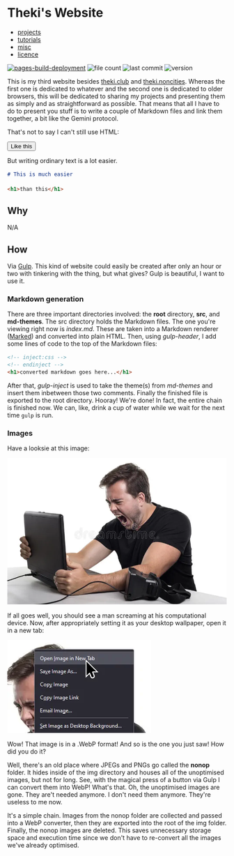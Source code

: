 # Theki's Website

<ul>
<li><div class="silk-companion application_start"></div><a href="./projects/">projects</a></li>

<li><div class="silk-companion book_magnify"></div><a href="./tutorials/">tutorials</a></li>

<li><div class="silk-companion cake_out"></div><a href="./man.html">misc</a></li>

<li><div class="silk-companion control_remove"></div><a href="./LICENCE">licence</a></li>
</ul>

[![pages-build-deployment](https://github.com/thekifake/thekifake.github.io/actions/workflows/pages/pages-build-deployment/badge.svg?branch=md)](https://github.com/thekifake/thekifake.github.io/actions/workflows/pages/pages-build-deployment)
![file count](https://img.shields.io/github/directory-file-count/thekifake/thekifake.github.io)
![last commit](https://img.shields.io/github/last-commit/thekifake/thekifake.github.io)
![version](https://img.shields.io/github/package-json/version/thekifake/thekifake.github.io)

This is my third website besides [theki.club](https://theki.club) and [theki.noncities](https://theki.noncities.com). Whereas the first one is dedicated to whatever and the second one is dedicated to older browsers, this will be dedicated to sharing my projects and presenting them as simply and as straightforward as possible. That means that all I have to do to present you stuff is to write a couple of Markdown files and link them together, a bit like the Gemini protocol.

That's not to say I can't still use HTML:

<button>Like this</button>

But writing ordinary text is a lot easier.

```markdown
# This is much easier

<h1>than this</h1>
```

## Why

N/A

## How

Via [Gulp](https://gulpjs.com). This kind of website could easily be created after only an hour or two with tinkering with the thing, but what gives? Gulp is beautiful, I want to use it.

### Markdown generation

There are three important directories involved: the **root** directory, **src**, and **md-themes**. The src directory holds the Markdown files. The one you're viewing right now is _index.md_. These are taken into a Markdown renderer ([Marked](https://marked.js.org)) and converted into plain HTML. Then, using _gulp-header_, I add some lines of code to the top of the Markdown files:

```html
<!-- inject:css -->
<!-- endinject -->
<h1>converted markdown goes here...</h1>
```

After that, _gulp-inject_ is used to take the theme(s) from _md-themes_ and insert them inbetween those two comments. Finally the finished file is exported to the root directory. Hooray! We're done! In fact, the entire chain is finished now. We can, like, drink a cup of water while we wait for the next time `gulp` is run.

### Images

Have a looksie at this image:

![Something went terribly wrong and you can't see the image :(](./img/pissed.webp)

If all goes well, you should see a man screaming at his computational device. Now, after appropriately setting it as your desktop wallpaper, open it in a new tab:

![Opening in a new tab](./img/pissed-open.webp)

Wow! That image is in a .WebP format! And so is the one you just saw! How did you do it?

Well, there's an old place where JPEGs and PNGs go called the **nonop** folder. It hides inside of the img directory and houses all of the unoptimised images, but not for long. See, with the magical press of a button via Gulp I can convert them into WebP! What's that. Oh, the unoptimised images are gone. They are't needed anymore. I don't need them anymore. They're useless to me now.

It's a simple chain. Images from the nonop folder are collected and passed into a WebP converter, then they are exported into the root of the img folder. Finally, the nonop images are deleted. This saves unnecessary storage space and execution time since we don't have to re-convert all the images we've already optimised.
